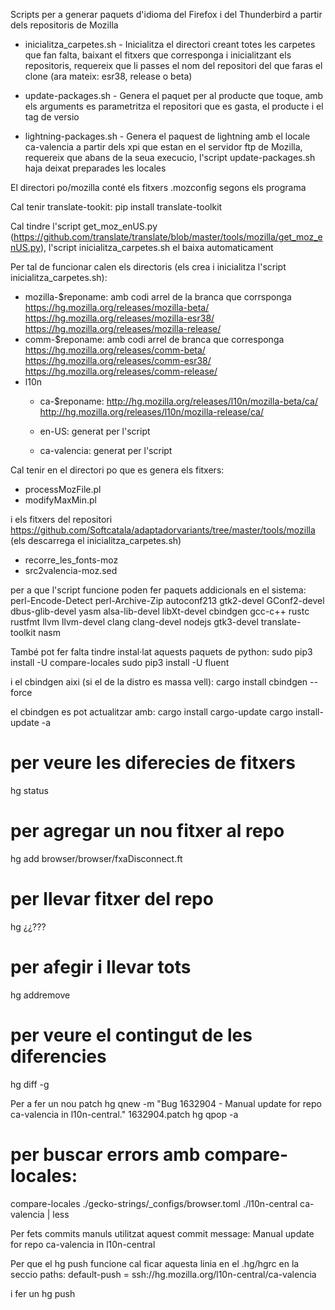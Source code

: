 Scripts per a generar paquets d'idioma del Firefox i del Thunderbird a partir dels repositoris de Mozilla

* inicialitza_carpetes.sh - Inicialitza el directori creant totes les carpetes que fan falta, baixant el fitxers que corresponga i inicialitzant els repositoris, requereix que li passes el nom del repositori del que faras el clone (ara mateix: esr38, release o beta)
* update-packages.sh - Genera el paquet per al producte que toque, amb els arguments es parametritza el repositori que es gasta, el producte i el tag de versio

* lightning-packages.sh - Genera el paquest de lightning amb el locale ca-valencia a partir dels xpi que estan en el servidor ftp de Mozilla, requereix que abans de la seua execucio, l'script update-packages.sh haja deixat preparades les locales

El directori po/mozilla conté els fitxers .mozconfig segons els programa

Cal tenir translate-tookit: pip install translate-toolkit

Cal tindre l'script get_moz_enUS.py (https://github.com/translate/translate/blob/master/tools/mozilla/get_moz_enUS.py), l'script inicialitza_carpetes.sh el baixa automaticament

Per tal de funcionar calen els directoris (els crea i inicialitza l'script inicialitza_carpetes.sh):

* mozilla-$reponame: amb codi arrel de la branca que corrsponga 
		https://hg.mozilla.org/releases/mozilla-beta/
		https://hg.mozilla.org/releases/mozilla-esr38/
		https://hg.mozilla.org/releases/mozilla-release/
* comm-$reponame: amb codi arrel de branca que corresponga
		https://hg.mozilla.org/releases/comm-beta/
		https://hg.mozilla.org/releases/comm-esr38/
		https://hg.mozilla.org/releases/comm-release/
* l10n
  * ca-$reponame: 
		http://hg.mozilla.org/releases/l10n/mozilla-beta/ca/
		http://hg.mozilla.org/releases/l10n/mozilla-release/ca/
		
  * en-US: generat per l'script
  * ca-valencia: generat per l'script

Cal tenir en el directori po que es genera els fitxers:
* processMozFile.pl
* modifyMaxMin.pl

i els fitxers del repositori https://github.com/Softcatala/adaptadorvariants/tree/master/tools/mozilla (els descarrega el inicialitza_carpetes.sh)
* recorre_les_fonts-moz
* src2valencia-moz.sed

per a que l'script funcione poden fer paquets addicionals en el sistema:
perl-Encode-Detect
perl-Archive-Zip
autoconf213
gtk2-devel
GConf2-devel
dbus-glib-devel
yasm
alsa-lib-devel
libXt-devel
cbindgen
gcc-c++
rustc
rustfmt
llvm
llvm-devel
clang
clang-devel
nodejs
gtk3-devel
translate-toolkit
nasm

També pot fer falta tindre instal·lat aquests paquets de python:
sudo pip3 install -U compare-locales
sudo pip3 install -U fluent

i el cbindgen aixi (si el de la distro es massa vell):
cargo install cbindgen --force

el cbindgen es pot actualitzar amb:
cargo install cargo-update
cargo install-update -a

# per veure les diferecies de fitxers
hg status

# per agregar un nou fitxer al repo 
hg add browser/browser/fxaDisconnect.ft

# per llevar fitxer del repo 
hg ¿¿???

# per afegir i llevar tots
hg addremove

# per veure el contingut de les diferencies 
hg diff -g

Per a fer un nou patch
hg qnew -m "Bug 1632904 - Manual update for repo ca-valencia in l10n-central." 1632904.patch
hg qpop -a

# per buscar errors amb compare-locales:
compare-locales ./gecko-strings/_configs/browser.toml ./l10n-central ca-valencia | less

Per fets commits manuls utilitzat aquest commit message:
Manual update for repo ca-valencia in l10n-central

Per que el hg push funcione cal ficar aquesta linia en el .hg/hgrc en la seccio paths:
default-push = ssh://hg.mozilla.org/l10n-central/ca-valencia

i fer un hg push
